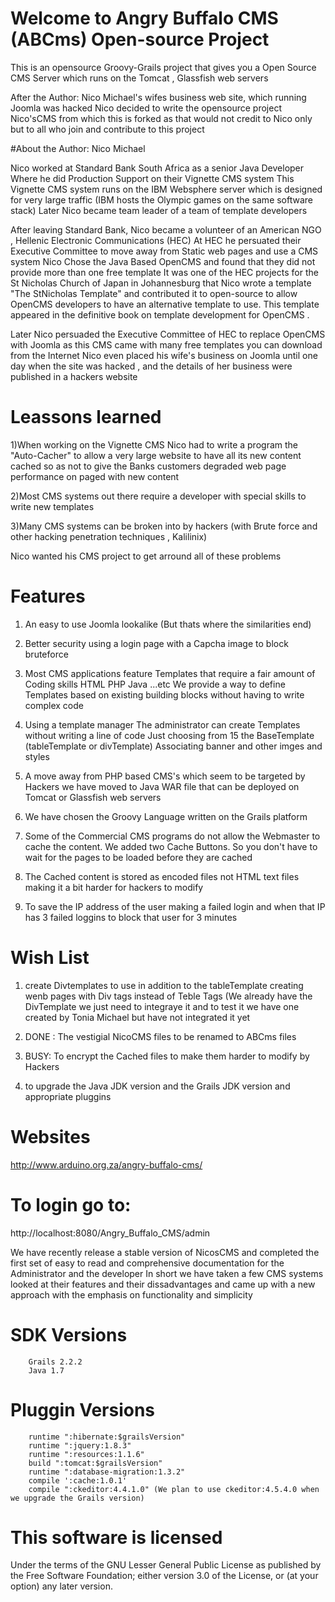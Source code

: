 
# Welcome to Angry Buffalo CMS (ABCms) Open-source Project

This is an opensource Groovy-Grails project that gives you a Open Source CMS Server which runs on the Tomcat , Glassfish web servers

After the Author: Nico Michael's wifes business web site, which running Joomla was hacked Nico decided to write the opensource project Nico'sCMS
from which this is forked as that would not credit to Nico only but to all who join and contribute to this project 

#About the Author: Nico Michael
 
Nico worked at Standard Bank South Africa as a senior Java Developer
Where he did Production Support on their Vignette CMS system
This Vignette CMS system runs on the IBM Websphere server which is designed for very large traffic (IBM hosts the Olympic games on the same software stack)
Later Nico became team leader of a team of template developers

After leaving Standard Bank, Nico became a volunteer of an American NGO , Hellenic Electronic Communications (HEC)
At HEC he persuated their Executive Committee to move away from Static web pages and use a CMS system
Nico Chose the Java Based OpenCMS and found that they did not provide more than one free template
It was one of the HEC projects for the St Nicholas Church of Japan in Johannesburg that Nico wrote a template
"The StNicholas Template" and contributed it to open-source to allow OpenCMS developers to have an alternative template to use. 
This template appeared in the definitive book on template development for OpenCMS .

Later Nico persuaded the Executive Committee of HEC to replace OpenCMS with Joomla as this CMS came with many free templates you can download from the Internet
Nico even placed his wife's business on Joomla until one day when the site was hacked , and the details of her business were published in a hackers website 

# Leassons learned
 
1)When working on the Vignette CMS Nico had to write a program the "Auto-Cacher" to allow a very large website to have all
  its new content cached so as not to give the Banks customers degraded web page performance on paged with new content 


2)Most CMS systems out there require a developer with special skills to write new templates


3)Many CMS systems can be broken into by hackers (with Brute force and other hacking penetration techniques ,  Kalilinix)

Nico wanted his CMS project to get arround all of these problems

# Features
 
1) An easy to use Joomla lookalike (But thats where the similarities end) 


2) Better security using a login page with a Capcha image to block bruteforce 


3) Most CMS applications feature Templates that require a fair amount of Coding skills HTML PHP Java ...etc
   We provide a way to define Templates based on existing building blocks without having to write complex code


4) Using a template manager The administrator can create Templates without writing a line of code
   Just choosing from 15 the BaseTemplate  (tableTemplate or divTemplate) Associating banner and other imges and styles


5) A move away from PHP based CMS's which seem to be targeted by Hackers we have moved to Java WAR file that can be
   deployed on Tomcat or Glassfish web servers


6) We have chosen the Groovy Language written on the Grails platform


7) Some of the Commercial CMS programs do not allow the Webmaster to cache the content. We added two Cache Buttons.
   So you don't have to wait for the pages to be loaded before they are cached


8) The Cached content is stored as encoded files not HTML text files making it a bit harder for hackers to modify

9) To save the IP address of the user making a failed login and when that IP has 3 failed loggins to block that user for 3 minutes


# Wish List
 
1) create Divtemplates to use in addition to the tableTemplate creating wenb pages with Div tags instead of Teble Tags (We already have the DivTemplate we just need to integraye it and to test it
   we have one created by Tonia Michael but have not integrated it yet

2) DONE : The vestigial NicoCMS files to be renamed to ABCms files

3) BUSY: To encrypt the Cached files to make them harder to modify by Hackers

4) to upgrade the Java JDK version and the Grails JDK version and appropriate pluggins

# Websites
 
http://www.arduino.org.za/angry-buffalo-cms/


# To login go to:
 
http://localhost:8080/Angry_Buffalo_CMS/admin

We have recently release a stable version of NicosCMS and completed the first set of easy to read and comprehensive documentation for the 
Administrator and the developer
In short we have taken a few CMS systems looked at their features and their dissadvantages and came up with a new approach with the emphasis 
on functionality and simplicity 

# SDK Versions
 
        Grails 2.2.2
        Java 1.7

# Pluggin Versions
 
        runtime ":hibernate:$grailsVersion"
        runtime ":jquery:1.8.3"
        runtime ":resources:1.1.6"
        build ":tomcat:$grailsVersion"
        runtime ":database-migration:1.3.2"
        compile ':cache:1.0.1'
        compile ":ckeditor:4.4.1.0" (We plan to use ckeditor:4.5.4.0 when we upgrade the Grails version)


# This software is licensed  
 
Under the terms of the GNU Lesser General Public License as published by the Free Software Foundation; 
either version 3.0 of the License, or (at your option) any later version.

